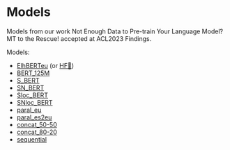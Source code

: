 # Models

Models from our work Not Enough Data to Pre-train Your Language Model? MT to the Rescue! accepted at ACL2023 Findings.

Models:
* [ElhBERTeu](https://storage.googleapis.com/elhuyar/mtbert/models/ElhBERTeu.tar.gz) (or [HF🤗](https://huggingface.co/orai-nlp/ElhBERTeu))
* [BERT_125M](https://storage.googleapis.com/elhuyar/mtbert/models/bert_125M.tar.gz)
* [S_BERT](https://storage.googleapis.com/elhuyar/mtbert/models/S_BERT.tar.gz)
* [SN_BERT](https://storage.googleapis.com/elhuyar/mtbert/models/SN_BERT.tar.gz)
* [Sloc_BERT](https://storage.googleapis.com/elhuyar/mtbert/models/Sloc_BERT.tar.gz)
* [SNloc_BERT](https://storage.googleapis.com/elhuyar/mtbert/models/SNloc_BERT.tar.gz)
* [paral_eu](https://storage.googleapis.com/elhuyar/mtbert/models/paral_EU.tar.gz)
* [paral_es2eu](https://storage.googleapis.com/elhuyar/mtbert/models/paral_ES2EU.tar.gz)
* [concat_50-50](https://storage.googleapis.com/elhuyar/mtbert/models/concat50-50.tar.gz)
* [concat_80-20](https://storage.googleapis.com/elhuyar/mtbert/models/concat80-20.tar.gz)
* [sequential](https://storage.googleapis.com/elhuyar/mtbert/models/sequential.tar.gz)
